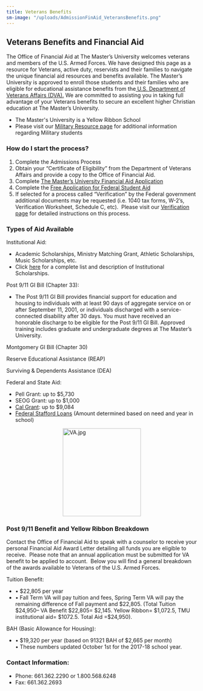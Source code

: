 ```yaml
---
title: Veterans Benefits
sm-image: "/uploads/AdmissionFinAid_VeteransBenefits.png"
---
```


<h2>Veterans Benefits and Financial Aid</h2>
<p>The Office of Financial Aid at The Master’s University welcomes veterans and members of the U.S. Armed Forces. We have designed this page as a resource for Veterans, active duty, reservists and their families to navigate the unique financial aid resources and benefits available. The Master’s University is approved to enroll those students and their families who are eligible for educational assistance benefits from the<a style="background-color: #ffffff;" href="http://www.va.gov/" target="_blank"> U.S. Department of Veterans Affairs (DVA).</a> We are committed to assisting you in taking full advantage of your Veterans benefits to secure an excellent higher Christian education at The Master’s University.</p>
<ul>
<li><span class="boldText">The Master's University is a Yellow Ribbon School</span></li>
<li><span class="boldText">Please visit our <a href="http://www.masters.edu/admissions/military.aspx" target="_blank">Military Resource page</a> for additional information regarding Military students</span></li>
</ul>
<h3>How do I start the process?</h3>
<ol>
<li>Complete the Admissions Process</li>
<li>Obtain your “Certificate of Eligibility” from the Department of Veterans Affairs and provide a copy to the Office of Financial Aid.</li>
<li>Complete <a href="/media/869351/forms-application-faa.pdf" target="_blank" title="Forms- Application- FAA.pdf">The Master’s University Financial Aid Application</a></li>
<li>Complete the <a href="http://www.fafsa.ed.gov/" target="blank"">Free Application for Federal Student Aid</a></li>
<li>If selected for a process called “Verification” by the Federal government additional documents may be requested (i.e. 1040 tax forms, W-2’s, Verification Worksheet, Schedule C, etc).  Please visit our <a href="http://www.masters.edu/financial-aid/verification-process" target="_blank">Verification page</a> for detailed instructions on this process.</li>
</ol>
<h3>Types of Aid Available</h3>
<p><span class="boldText">Institutional Aid:</span></p>
<ul>
<li>Academic Scholarships, Ministry Matching Grant, Athletic Scholarships, Music Scholarships, etc.</li>
<li>Click <a href="/undergrad/financial-aid/generalundergraduateprogram/newandtransfer.aspx" target="blank" title="newandtransfer">here</a> for a complete list and description of Institutional Scholarships.</li>
</ul>
<p><span class="boldText">Post 9/11 GI Bill (Chapter 33):</span></p>
<ul>
<li>The Post 9/11 GI Bill provides financial support for education and housing to individuals with at least 90 days of aggregate service on or after September 11, 2001, or individuals discharged with a service-connected disability after 30 days. You must have received an honorable discharge to be eligible for the Post 9/11 GI Bill. Approved training includes graduate and undergraduate degrees at The Master’s University.</li>
</ul>
<p><span class="boldText">Montgomery GI Bill (Chapter 30)</span></p>
<p><span class="boldText">Reserve Educational Assistance (REAP)</span></p>
<p><span class="boldText">Surviving & Dependents Assistance (DEA)</span></p>
<p><span class="boldText">Federal and State Aid:</span></p>
<ul>
<li>Pell Grant: up to $5,730</li>
<li>SEOG Grant: up to $1,000</li>
<li><a href="/undergrad/financial-aid/generalundergraduateprogram/calgrant.aspx" target="_blank">Cal Grant</a>: up to $9,084</li>
<li><a href="/undergrad/financial-aid/loans.aspx" target="_blank">Federal Stafford Loans</a> (Amount determined based on need and year in school)</li>
</ul>
<p><img style="display: block; margin-left: auto; margin-right: auto;" alt="VA.jpg" src="/media/803973/VA.jpg" width="206" height="232" /></p>
<h3><span>Post 9/11 Benefit and Yellow Ribbon Breakdown</span></h3>
<p>Contact the Office of Financial Aid to speak with a counselor to receive your personal Financial Aid Award Letter detailing all funds you are eligible to receive.  Please note that an annual application must be submitted for VA benefit to be applied to account.  Below you will find a general breakdown of the awards available to Veterans of the U.S. Armed Forces.</p>
<p><span class="boldText">Tuition Benefit:</span></p>
<ul>
<li>• $22,805 per year</li>
<li>• Fall Term VA will pay tuition and fees, Spring Term VA will pay the remaining difference of Fall payment and $22,805. (Total Tuition $24,950– VA Benefit $22,805= $2,145. Yellow Ribbon= $1,072.5, TMU institutional aid= $1072.5. Total Aid =$24,950).</li>
</ul>
<p><span class="boldText">BAH (Basic Allowance for Housing):</span></p>
<ul>
<li>• $19,320 per year (based on 91321 BAH of $2,665 per month) <br />• These numbers updated October 1st for the 2017-18 school year.</li>
</ul>
<h3><span style="font-weight: bold;">Contact Information:</span></h3>
<ul>
<li>Phone: 661.362.2290 or 1.800.568.6248</li>
<li>Fax: 661.362.2693</li>
</ul>